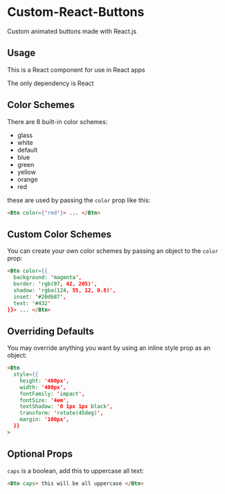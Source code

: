 # Custom-React-Buttons
Custom animated buttons made with React.js

## Usage
This is a React component for use in React apps

The only dependency is React

## Color Schemes
There are 8 built-in color schemes:
* glass
* white
* default
* blue
* green
* yellow
* orange
* red

these are used by passing the `color` prop like this:
``` html
<Btn color={'red'}> ... </Btn>
```

## Custom Color Schemes
You can create your own color schemes by passing an object to the `color` prop:
``` html
<Btn color={{
  background: 'magenta',
  border: 'rgb(97, 42, 205)',
  shadow: 'rgba(124, 55, 12, 0.8)',
  inset: '#20db87',
  text: '#432'
}}> ... </Btn>
```

## Overriding Defaults
You may override anything you want by using an inline style prop as an object:
``` html
<Btn 
  style={{
    height: '400px',
    width: '400px',
    fontFamily: 'impact',
    fontSize: '4em',
    textShadow: '0 1px 1px black',
    transform: 'rotate(45deg)',
    margin: '100px',
  }}
>
```

## Optional Props
`caps` is a boolean, add this to uppercase all text:
``` html
<Btn caps> this will be all uppercase </Btn>
```
